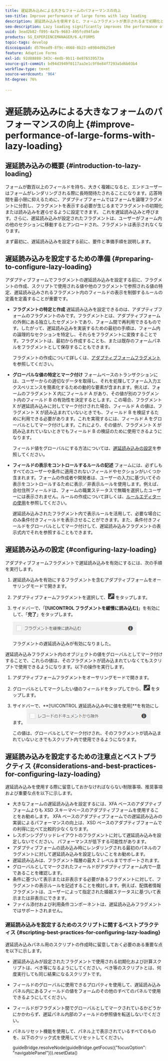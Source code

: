 ```yaml
---
title: 遅延読み込みによる大きなフォームのパフォーマンスの向上
seo-title: Improve performance of large forms with lazy loading
description: 遅延読み込みを使用すると、フォームフラグメントが表示されるまで初期化と読み込みを延期することで、大きく複雑なアダプティブフォームのパフォーマンスを大幅に向上させることができます。
seo-description: Lazy loading significantly improves the performance of large and complex adaptive forms by deferring initialization and loading of form fragments until they are visible.
uuid: 3ead2b82-f895-4a7b-9683-495fcd94fade
products: SG_EXPERIENCEMANAGER/6.4/FORMS
topic-tags: develop
discoiquuid: d570ead9-8f9c-4668-8b23-e8984d9b25e9
feature: Adaptive Forms
exl-id: 92d88888-343c-4edb-9b11-8e876539573a
source-git-commit: bd94d3949f0117aa3e1c9f0e84f7293a5d6b03b4
workflow-type: tm+mt
source-wordcount: '964'
ht-degree: 76%

---
```


# 遅延読み込みによる大きなフォームのパフォーマンスの向上  {#improve-performance-of-large-forms-with-lazy-loading}

## 遅延読み込みの概要 {#introduction-to-lazy-loading}

フォームが数百以上のフィールドを持ち、大きく複雑になると、エンドユーザーはフォームがレンダリングされる際に長時間待たされることになります。応答時間を最小限に抑えるために、アダプティブフォームではフォームを論理フラグメントに分割し、フラグメントを表示する必要が生じるまでフラグメントの初期化または読み込みを遅らせるように設定できます。 これを遅延読み込みと呼びます。さらに、遅延読み込みが設定されたフラグメントは、ユーザーがフォーム内の他のセクションに移動するとアンロードされ、フラグメントは表示されなくなります。

まず最初に、遅延読み込みを設定する前に、要件と準備手順を説明します。

## 遅延読み込みを設定するための準備 {#preparing-to-configure-lazy-loading}

アダプティブフォームでフラグメントの遅延読み込みを設定する前に、フラグメントの作成、スクリプトで使用される値や他のフラグメントで参照される値の特定、遅延読み込みされるフラグメント内のフィールドの表示を制御するルールの定義を定義することが重要です。

* **フラグメントの特定と作成**
遅延読み込みを設定できるのは、アダプティブフォームのフラグメントのみです。フラグメントとは、アダプティブフォームの外側にある独立したセグメントであり、フォーム間で再利用できるものです。したがって、遅延読み込みを実装するための最初の手順は、フォーム内の論理的なセクションを特定し、それらをフラグメントに変換することです。フラグメントは、最初から作成することも、または既存のフォームパネルをフラグメントとして保存することもできます。

   フラグメントの作成について詳しくは、[アダプティブフォームフラグメント](/help/forms/using/adaptive-form-fragments.md)を参照してください。

* **グローバルな値の特定とマーク付け**
フォームベースのトランザクションには、ユーザーからの適切なデータを取得し、それを処理してフォーム入力エクスペリエンスを簡素化するための動的な要素が含まれます。例えば、フォームのフラグメント X 内にフィールド A があり、その値が別のフラグメント内のフィールド B の有効性を決定するとします。この場合、フラグメント X が遅延読み込みに対してマーク付けされた場合、フィールド A の値は、フラグメント X が読み込まれていないときでも、フィールド B を検証するために利用できる必要があります。これを実現するには、フィールド A をグローバルとしてマーク付けします。これにより、その値が、フラグメント X が読み込まれていないときでもフィールド B の検証のために使用できるようになります。

   フィールド値をグローバルにする方法については、[遅延読み込みの設定](/help/forms/using/lazy-loading-adaptive-forms.md#p-configuring-lazy-loading-p)を参照してください。

* **フィールドの表示をコントロールするルールの記述**
フォームには、必ずしもすべてのユーザーや条件に適用されないフィールドやセクションがいくつか含まれます。フォームの作成者や開発者は、ユーザーの入力に基づいてその表示をコントロールするために表示／非表示ルールを使用します。例えば、会社住所フィールドは、フォームの職業ステータスで無職を選択したユーザーには表示されません。ルールの作成について詳しくは、[ルールエディターの使用](/help/forms/using/rule-editor.md)を参照してください。

   遅延読み込みされたフラグメント内で表示ルールを活用して、必要な場合にのみ条件付きフィールドを表示させることができます。また、条件付きフィールドをグローバルとしてマーク付けして、遅延読み込みフラグメントの表示式内でそれを参照することもできます。

## 遅延読み込みの設定 {#configuring-lazy-loading}

アダプティブフォームフラグメントで遅延読み込みを有効にするには、次の手順を実行します。

1. 遅延読み込みを有効にするフラグメントを含むアダプティブフォームをオーサリングモードで開きます。
1. アダプティブフォームフラグメントを選択して、![cmppr](assets/cmppr.png) をタップします。
1. サイドバーで、「**[!UICONTROL フラグメントを緩慢に読み込む]**」を有効にして、「**完了**」をタップします。

   ![アダプティブフォームフラグメントに対して遅延読み込みを有効にする](assets/lazy-loading-fragment.png)

   フラグメントの遅延読み込みが有効になりました。

遅延読み込みフラグメント内のオブジェクトの値をグローバルとしてマーク付けすることで、これらの値は、そのフラグメントが読み込まれていなくてもスクリプトで使用できるようになります。以下の操作を実行します。

1. アダプティブフォームフラグメントをオーサリングモードで開きます。
1. グローバルとしてマークしたい値のフィールドをタップしてから、![](assets/cmppr.png) をタップします。
1. サイドバーで、**[!UICONTROL 遅延読み込み中に値を使用]**を有効にします。
   ![サイドバーの遅延読み込みフィールド](assets/enable-lazy-loading.png)

   この値は、グローバルとしてマーク付けされ、そのフラグメントが読み込まれていないときでもスクリプト内で使用できるようになります。

## 遅延読み込みを設定するための注意点とベストプラクティス {#considerations-and-best-practices-for-configuring-lazy-loading}

遅延読み込みを使用する際に留意しておかなければならない制限事項、推奨事項および重要な点を以下に示します。

* 大きなフォームの遅延読み込みを設定するには、XFA ベースのアダプティブフォームよりも XSD スキーマベースのアダプティブフォームを使用することをお勧めします。 XFA ベースのアダプティブフォームでの遅延読み込みの実装によるパフォーマンスの向上は、XSD ベースのアダプティブフォームでの利得に比べて比較的少なくなります。
* レスポンシブグリッドレイアウトのフラグメントに対して遅延読み込みを設定しないでください。 パフォーマンスが低下する可能性があります。
* アダプティブフォームの読み込み時にレンダリングされる最初のパネルのフラグメントに対して遅延読み込みを設定しないことをお勧めします。
* 遅延読み込みは、フラグメント階層の最大 2 レベルまでサポートされます。
* グローバルとしてマークされたフィールドがアダプティブフォーム内で一意であることを確認します。
* 条件に基づいて表示または非表示する必要があるフラグメントに対して、フラグメントの表示ルールを記述することを検討します。例えば、配偶者情報フラグメントは、ユーザーによって指定された婚姻ステータスに基づいて表示または非表示にできます。
* ファイル添付および利用条件コンポーネントは、遅延読み込みフラグメントではサポートされません。

### 遅延読み込みを設定するためのスクリプトに関するベストプラクティス {#scripting-best-practices-for-configuring-lazy-loading}

遅延読み込みパネル用のスクリプトの作成時に留意しておく必要のある重要な点を以下に示します。

* 遅延読み込みが設定されたフラグメントで使用される初期化および計算スクリプトは、べき等になるようにしてください。べき等のスクリプトとは、何度実行しても同じ結果になるスクリプトです。
* フィールドのグローバルに使用できるプロパティを使用して、遅延読み込みパネル内にあるフィールドの値をフォームのその他のすべてのパネルで使用できるようにしてください。
* フィールドがフラグメント間でグローバルとしてマークされているかどうかにかかわらず、遅延パネル内部のフィールドの参照値を転送しないでください。
* パネルリセット機能を使用して、パネル上で表示されているすべてのものを、以下のクリック式を使用してリセットしてください。

   guideBridge.resolveNode(guideBridge.getFocus({&quot;focusOption&quot;: &quot;navigablePanel&quot;})).resetData()
